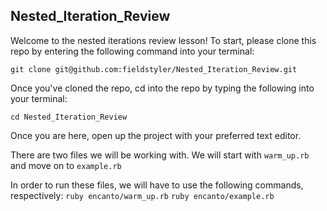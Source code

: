 ## Nested_Iteration_Review

Welcome to the nested iterations review lesson!
To start, please clone this repo by entering the following command into your terminal:

`git clone git@github.com:fieldstyler/Nested_Iteration_Review.git`

Once you've cloned the repo, cd into the repo by typing the following into your terminal:

`cd Nested_Iteration_Review`

Once you are here, open up the project with your preferred text editor.

There are two files we will be working with.
We will start with `warm_up.rb` and move on to `example.rb`

In order to run these files, we will have to use the following commands, respectively:
`ruby encanto/warm_up.rb`
`ruby encanto/example.rb`
